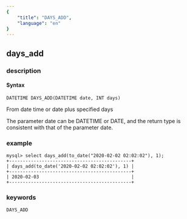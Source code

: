 ```yaml
---
{
    "title": "DAYS_ADD",
    "language": "en"
}
---
```


<!-- 
Licensed to the Apache Software Foundation (ASF) under one
or more contributor license agreements.  See the NOTICE file
distributed with this work for additional information
regarding copyright ownership.  The ASF licenses this file
to you under the Apache License, Version 2.0 (the
"License"); you may not use this file except in compliance
with the License.  You may obtain a copy of the License at

  http://www.apache.org/licenses/LICENSE-2.0

Unless required by applicable law or agreed to in writing,
software distributed under the License is distributed on an
"AS IS" BASIS, WITHOUT WARRANTIES OR CONDITIONS OF ANY
KIND, either express or implied.  See the License for the
specific language governing permissions and limitations
under the License.
-->

## days_add
### description
#### Syntax

`DATETIME DAYS_ADD(DATETIME date, INT days)`

From date time or date plus specified days

The parameter date can be DATETIME or DATE, and the return type is consistent with that of the parameter date.

### example

```
mysql> select days_add(to_date("2020-02-02 02:02:02"), 1);
+---------------------------------------------+
| days_add(to_date('2020-02-02 02:02:02'), 1) |
+---------------------------------------------+
| 2020-02-03                                  |
+---------------------------------------------+
```

### keywords

    DAYS_ADD
